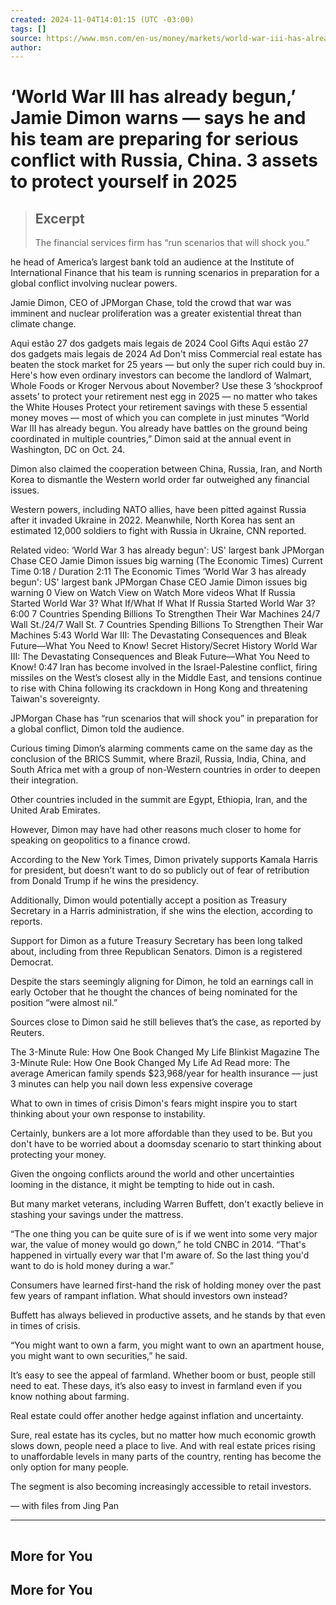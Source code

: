 ```yaml
---
created: 2024-11-04T14:01:15 (UTC -03:00)
tags: []
source: https://www.msn.com/en-us/money/markets/world-war-iii-has-already-begun-jamie-dimon-warns-says-he-and-his-team-are-preparing-for-serious-conflict-with-russia-china-3-assets-to-protect-yourself-in-2025/ar-AA1tu9u7?ocid=msedgntp&pc=W117&cvid=0d712cbe23b04851ba583a6957c4e052&ei=40
author: 
---
```


# ‘World War III has already begun,’ Jamie Dimon warns — says he and his team are preparing for serious conflict with Russia, China. 3 assets to protect yourself in 2025

> ## Excerpt
> The financial services firm has “run scenarios that will shock you.”

he head of America’s largest bank told an audience at the Institute of International Finance that his team is running scenarios in preparation for a global conflict involving nuclear powers.

Jamie Dimon, CEO of JPMorgan Chase, told the crowd that war was imminent and nuclear proliferation was a greater existential threat than climate change.

Aqui estão 27 dos gadgets mais legais de 2024
Cool Gifts
Aqui estão 27 dos gadgets mais legais de 2024
Ad
Don't miss
Commercial real estate has beaten the stock market for 25 years — but only the super rich could buy in. Here's how even ordinary investors can become the landlord of Walmart, Whole Foods or Kroger
Nervous about November? Use these 3 ‘shockproof assets’ to protect your retirement nest egg in 2025 — no matter who takes the White Houses
Protect your retirement savings with these 5 essential money moves — most of which you can complete in just minutes
“World War III has already begun. You already have battles on the ground being coordinated in multiple countries,” Dimon said at the annual event in Washington, DC on Oct. 24.

Dimon also claimed the cooperation between China, Russia, Iran, and North Korea to dismantle the Western world order far outweighed any financial issues.

Western powers, including NATO allies, have been pitted against Russia after it invaded Ukraine in 2022. Meanwhile, North Korea has sent an estimated 12,000 soldiers to fight with Russia in Ukraine, CNN reported.

Related video: ‘World War 3 has already begun': US' largest bank JPMorgan Chase CEO Jamie Dimon issues big warning (The Economic Times)
Current Time 0:18
/
Duration 2:11
The Economic Times
‘World War 3 has already begun': US' largest bank JPMorgan Chase CEO Jamie Dimon issues big warning
0
View on Watch
View on Watch
More videos
What If Russia Started World War 3?
What If/What If
What If Russia Started World War 3?
6:00
7 Countries Spending Billions To Strengthen Their War Machines
24/7 Wall St./24/7 Wall St.
7 Countries Spending Billions To Strengthen Their War Machines
5:43
World War III: The Devastating Consequences and Bleak Future—What You Need to Know!
Secret History/Secret History
World War III: The Devastating Consequences and Bleak Future—What You Need to Know!
0:47
Iran has become involved in the Israel-Palestine conflict, firing missiles on the West’s closest ally in the Middle East, and tensions continue to rise with China following its crackdown in Hong Kong and threatening Taiwan's sovereignty.

JPMorgan Chase has “run scenarios that will shock you” in preparation for a global conflict, Dimon told the audience.

Curious timing
Dimon’s alarming comments came on the same day as the conclusion of the BRICS Summit, where Brazil, Russia, India, China, and South Africa met with a group of non-Western countries in order to deepen their integration.

Other countries included in the summit are Egypt, Ethiopia, Iran, and the United Arab Emirates.

However, Dimon may have had other reasons much closer to home for speaking on geopolitics to a finance crowd.

According to the New York Times, Dimon privately supports Kamala Harris for president, but doesn’t want to do so publicly out of fear of retribution from Donald Trump if he wins the presidency.

Additionally, Dimon would potentially accept a position as Treasury Secretary in a Harris administration, if she wins the election, according to reports.

Support for Dimon as a future Treasury Secretary has been long talked about, including from three Republican Senators. Dimon is a registered Democrat.

Despite the stars seemingly aligning for Dimon, he told an earnings call in early October that he thought the chances of being nominated for the position “were almost nil.”

Sources close to Dimon said he still believes that’s the case, as reported by Reuters.

The 3-Minute Rule: How One Book Changed My Life
Blinkist Magazine
The 3-Minute Rule: How One Book Changed My Life
Ad
Read more: The average American family spends $23,968/year for health insurance — just 3 minutes can help you nail down less expensive coverage

What to own in times of crisis
Dimon's fears might inspire you to start thinking about your own response to instability.

Certainly, bunkers are a lot more affordable than they used to be. But you don't have to be worried about a doomsday scenario to start thinking about protecting your money.

Given the ongoing conflicts around the world and other uncertainties looming in the distance, it might be tempting to hide out in cash.

But many market veterans, including Warren Buffett, don't exactly believe in stashing your savings under the mattress.

“The one thing you can be quite sure of is if we went into some very major war, the value of money would go down,” he told CNBC in 2014. “That's happened in virtually every war that I'm aware of. So the last thing you'd want to do is hold money during a war.”

Consumers have learned first-hand the risk of holding money over the past few years of rampant inflation. What should investors own instead?

Buffett has always believed in productive assets, and he stands by that even in times of crisis.

“You might want to own a farm, you might want to own an apartment house, you might want to own securities,” he said.

It’s easy to see the appeal of farmland. Whether boom or bust, people still need to eat. These days, it’s also easy to invest in farmland even if you know nothing about farming.

Real estate could offer another hedge against inflation and uncertainty.

Sure, real estate has its cycles, but no matter how much economic growth slows down, people need a place to live. And with real estate prices rising to unaffordable levels in many parts of the country, renting has become the only option for many people.

The segment is also becoming increasingly accessible to retail investors.

— with files from Jing Pan


---
![](data:image/png;base64,iVBORw0KGgoAAAANSUhEUgAAAAEAAAABCAQAAAC1HAwCAAAAC0lEQVR42mNkYAAAAAYAAjCB0C8AAAAASUVORK5CYII=)

## More for You

## More for You

